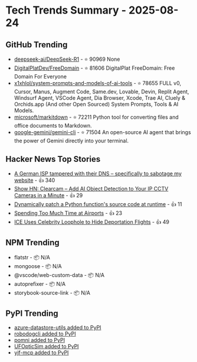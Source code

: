 # Tech Trends Summary - 2025-08-24

## GitHub Trending
- [deepseek-ai/DeepSeek-R1](https://github.com/deepseek-ai/DeepSeek-R1) - ⭐ 90969
  None
- [DigitalPlatDev/FreeDomain](https://github.com/DigitalPlatDev/FreeDomain) - ⭐ 81606
  DigitalPlat FreeDomain: Free Domain For Everyone
- [x1xhlol/system-prompts-and-models-of-ai-tools](https://github.com/x1xhlol/system-prompts-and-models-of-ai-tools) - ⭐ 78655
  FULL v0, Cursor, Manus, Augment Code, Same.dev, Lovable, Devin, Replit Agent, Windsurf Agent, VSCode Agent, Dia Browser, Xcode, Trae AI, Cluely & Orchids.app (And other Open Sourced) System Prompts, Tools & AI Models.
- [microsoft/markitdown](https://github.com/microsoft/markitdown) - ⭐ 72211
  Python tool for converting files and office documents to Markdown.
- [google-gemini/gemini-cli](https://github.com/google-gemini/gemini-cli) - ⭐ 71504
  An open-source AI agent that brings the power of Gemini directly into your terminal.

## Hacker News Top Stories
- [A German ISP tampered with their DNS – specifically to sabotage my website](https://lina.sh/blog/telefonica-sabotages-me) - 👍 340
- [Show HN: Clearcam – Add AI Object Detection to Your IP CCTV Cameras in a Minute](https://github.com/roryclear/clearcam) - 👍 29
- [Dynamically patch a Python function's source code at runtime](https://ericmjl.github.io/blog/2025/8/23/wicked-python-trickery-dynamically-patch-a-python-functions-source-code-at-runtime/) - 👍 11
- [Spending Too Much Time at Airports](https://thezvi.substack.com/p/spending-too-much-time-at-airports) - 👍 23
- [ICE Uses Celebrity Loophole to Hide Deportation Flights](https://jacobin.com/2025/08/ice-uses-celebrities-loophole-to-hide-deportation-flights/) - 👍 49

## NPM Trending
- flatstr - 📦 N/A
- mongoose - 📦 N/A
- @vscode/web-custom-data - 📦 N/A
- autoprefixer - 📦 N/A
- storybook-source-link - 📦 N/A

## PyPI Trending
- [azure-datastore-utils added to PyPI](https://pypi.org/project/azure-datastore-utils/)
- [robodogcli added to PyPI](https://pypi.org/project/robodogcli/)
- [pomni added to PyPI](https://pypi.org/project/pomni/)
- [UFOpticSim added to PyPI](https://pypi.org/project/ufopticsim/)
- [yjf-mcp added to PyPI](https://pypi.org/project/yjf-mcp/)
